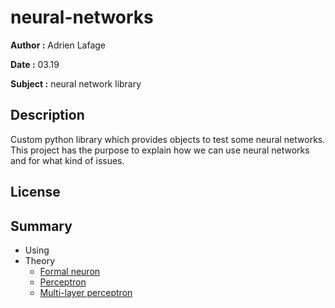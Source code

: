# neural-networks

**Author :** Adrien Lafage

**Date :** 03.19

**Subject :** neural network library

## Description

Custom python library which provides objects to test some neural networks. This project has the purpose to explain how we can use neural networks and for what kind of issues.

## License

## Summary

* Using
* Theory
  * [Formal neuron](/doc/fneuron.md)
  * [Perceptron](/doc/perceptron.md)
  * [Multi-layer perceptron](/doc/mlp.md)

